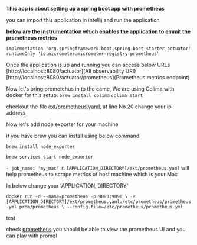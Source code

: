 **This app is about setting up a spring boot app with prometheus**

you can import this application in intellij and run the application

**below are the instrumentation which enables the application to emmit the prometheus metrics**

`implementation 'org.springframework.boot:spring-boot-starter-actuator'`
`runtimeOnly 'io.micrometer:micrometer-registry-prometheus'`

Once the application is up and running you can access below URLs
[http://localhost:8080/actuator](All observability URI)
[http://localhost:8080/actuator/prometheus](Prometheus metrics endpoint)

Now let's bring prometehus in to the came, We are using Colima with docker for this setup.
`brew install colima`
`colima start`

checkout the file [ext/prometheus.yaml](prometheus.yaml), at line No 20 change your ip address

Now let's add node exporter for your machine

if you have brew you can install using below command

`brew install node_exporter`

`brew services start node_exporter`


` - job_name: 'my_mac' ` in `[APPLICATION_DIRECTORY]/ext/prometheus.yaml` will help prometheus to scrape metrics of host machine which is your Mac


In below change your 'APPLICATION_DIRECTORY'

`docker run -d --name=prometheus -p 9090:9090 \
-v [APPLICATION_DIRECTORY]/ext/prometheus.yaml:/etc/prometheus/prometheus.yml prom/prometheus \
--config.file=/etc/prometheus/prometheus.yml`

test

check [prometheus](http://localhost:9090/graph) you should be able to view the prometheus UI and you can play with promql
